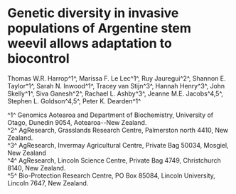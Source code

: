 # Genetic diversity in invasive populations of Argentine stem weevil allows adaptation to biocontrol

Thomas W.R. Harrop^1^,
Marissa F. Le Lec^1^,
Ruy Jauregui^2^,
Shannon E. Taylor^1^,
Sarah N. Inwood^1^,
Tracey van Stijn^3^,
Hannah Henry^3^,
John Skelly^1^,
Siva Ganesh^2^,
Rachael L. Ashby^3^,
Jeanne M.E. Jacobs^4,5^,
Stephen L. Goldson^4,5^,
Peter K. Dearden^1^  

^1^ Genomics Aotearoa and Department of Biochemistry, University of Otago, Dunedin 9054, Aotearoa--New Zealand.  
^2^ AgResearch, Grasslands Research Centre, Palmerston north 4410, New Zealand.  
^3^ AgResearch, Invermay Agricultural Centre, Private Bag 50034, Mosgiel, New Zealand  
^4^ AgResearch, Lincoln Science Centre, Private Bag 4749, Christchurch 8140, New Zealand.  
^5^ Bio-Protection Research Centre, PO Box 85084, Lincoln University, Lincoln 7647, New Zealand.
